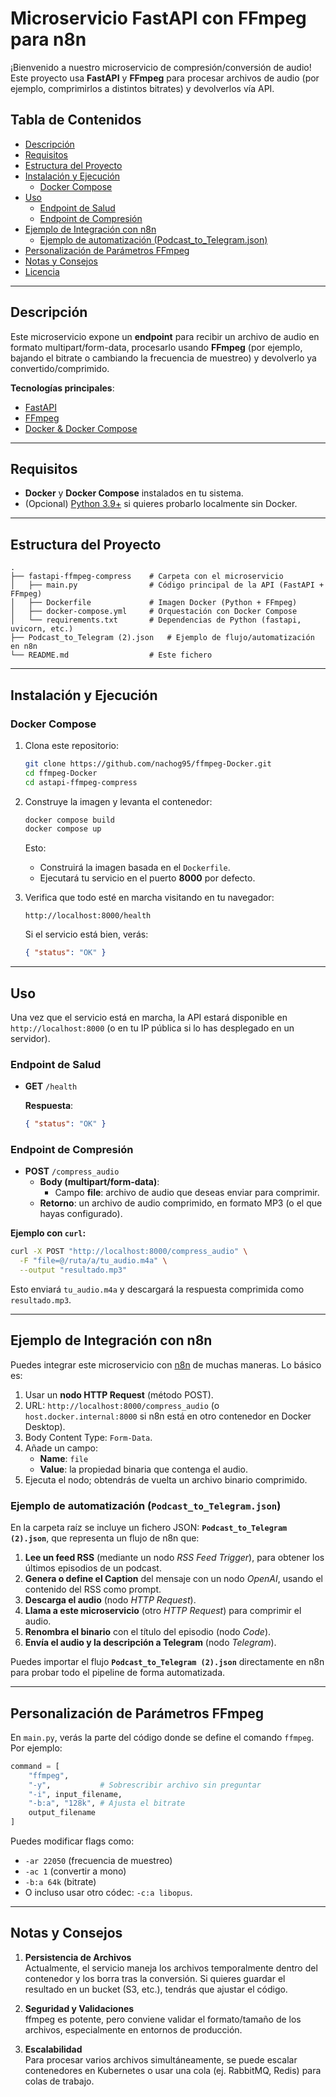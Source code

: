 
# Microservicio FastAPI con FFmpeg para n8n

¡Bienvenido a nuestro microservicio de compresión/conversión de audio!  
Este proyecto usa **FastAPI** y **FFmpeg** para procesar archivos de audio (por ejemplo, comprimirlos a distintos bitrates) y devolverlos vía API.

## Tabla de Contenidos
- [Descripción](#descripción)
- [Requisitos](#requisitos)
- [Estructura del Proyecto](#estructura-del-proyecto)
- [Instalación y Ejecución](#instalación-y-ejecución)
  - [Docker Compose](#docker-compose)
- [Uso](#uso)
  - [Endpoint de Salud](#endpoint-de-salud)
  - [Endpoint de Compresión](#endpoint-de-compresión)
- [Ejemplo de Integración con n8n](#ejemplo-de-integración-con-n8n)
  - [Ejemplo de automatización (Podcast_to_Telegram.json)](#ejemplo-de-automatización-podcast_to_telegramjson)
- [Personalización de Parámetros FFmpeg](#personalización-de-parámetros-ffmpeg)
- [Notas y Consejos](#notas-y-consejos)
- [Licencia](#licencia)

---

## Descripción
Este microservicio expone un **endpoint** para recibir un archivo de audio en formato multipart/form-data, procesarlo usando **FFmpeg** (por ejemplo, bajando el bitrate o cambiando la frecuencia de muestreo) y devolverlo ya convertido/comprimido.

**Tecnologías principales**:
- [FastAPI](https://fastapi.tiangolo.com/)
- [FFmpeg](https://ffmpeg.org/)
- [Docker & Docker Compose](https://www.docker.com/)

---

## Requisitos
- **Docker** y **Docker Compose** instalados en tu sistema.
- (Opcional) [Python 3.9+](https://www.python.org/downloads/) si quieres probarlo localmente sin Docker.

---

## Estructura del Proyecto

```
.
├── fastapi-ffmpeg-compress    # Carpeta con el microservicio
│   ├── main.py                # Código principal de la API (FastAPI + FFmpeg)
│   ├── Dockerfile             # Imagen Docker (Python + FFmpeg)
│   ├── docker-compose.yml     # Orquestación con Docker Compose
│   └── requirements.txt       # Dependencias de Python (fastapi, uvicorn, etc.)
├── Podcast_to_Telegram (2).json   # Ejemplo de flujo/automatización en n8n
└── README.md                  # Este fichero
```

---

## Instalación y Ejecución

### Docker Compose
1. Clona este repositorio:

   ```bash
   git clone https://github.com/nachog95/ffmpeg-Docker.git
   cd ffmpeg-Docker
   cd astapi-ffmpeg-compress
   ```

2. Construye la imagen y levanta el contenedor:

   ```bash
   docker compose build
   docker compose up
   ```
   Esto:
   - Construirá la imagen basada en el `Dockerfile`.
   - Ejecutará tu servicio en el puerto **8000** por defecto.

3. Verifica que todo esté en marcha visitando en tu navegador:
   ```
   http://localhost:8000/health
   ```
   Si el servicio está bien, verás:
   ```json
   { "status": "OK" }
   ```

---

## Uso
Una vez que el servicio está en marcha, la API estará disponible en `http://localhost:8000` (o en tu IP pública si lo has desplegado en un servidor).

### Endpoint de Salud
- **GET** `/health`

  **Respuesta**:
  ```json
  { "status": "OK" }
  ```

### Endpoint de Compresión
- **POST** `/compress_audio`
  - **Body (multipart/form-data)**:
    - Campo **file**: archivo de audio que deseas enviar para comprimir.
  - **Retorno**: un archivo de audio comprimido, en formato MP3 (o el que hayas configurado).

**Ejemplo con `curl`:**
```bash
curl -X POST "http://localhost:8000/compress_audio" \
  -F "file=@/ruta/a/tu_audio.m4a" \
  --output "resultado.mp3"
```
Esto enviará `tu_audio.m4a` y descargará la respuesta comprimida como `resultado.mp3`.

---

## Ejemplo de Integración con n8n
Puedes integrar este microservicio con [n8n](https://n8n.io/) de muchas maneras. Lo básico es:

1. Usar un **nodo HTTP Request** (método POST).
2. URL: `http://localhost:8000/compress_audio` (o `host.docker.internal:8000` si n8n está en otro contenedor en Docker Desktop).
3. Body Content Type: `Form-Data`.
4. Añade un campo:
   - **Name**: `file`
   - **Value**: la propiedad binaria que contenga el audio.
5. Ejecuta el nodo; obtendrás de vuelta un archivo binario comprimido.

### Ejemplo de automatización (`Podcast_to_Telegram.json`)
En la carpeta raíz se incluye un fichero JSON: **`Podcast_to_Telegram (2).json`**, que representa un flujo de n8n que:

1. **Lee un feed RSS** (mediante un nodo *RSS Feed Trigger*), para obtener los últimos episodios de un podcast.  
2. **Genera o define el Caption** del mensaje con un nodo *OpenAI*, usando el contenido del RSS como prompt.  
3. **Descarga el audio** (nodo *HTTP Request*).  
4. **Llama a este microservicio** (otro *HTTP Request*) para comprimir el audio.  
5. **Renombra el binario** con el título del episodio (nodo *Code*).  
6. **Envía el audio y la descripción a Telegram** (nodo *Telegram*).  

Puedes importar el flujo **`Podcast_to_Telegram (2).json`** directamente en n8n para probar todo el pipeline de forma automatizada.

---

## Personalización de Parámetros FFmpeg
En `main.py`, verás la parte del código donde se define el comando `ffmpeg`. Por ejemplo:
```python
command = [
    "ffmpeg",
    "-y",           # Sobrescribir archivo sin preguntar
    "-i", input_filename,
    "-b:a", "128k", # Ajusta el bitrate
    output_filename
]
```
Puedes modificar flags como:
- `-ar 22050` (frecuencia de muestreo)
- `-ac 1` (convertir a mono)
- `-b:a 64k` (bitrate)
- O incluso usar otro códec: `-c:a libopus`.

---

## Notas y Consejos
1. **Persistencia de Archivos**  
   Actualmente, el servicio maneja los archivos temporalmente dentro del contenedor y los borra tras la conversión. Si quieres guardar el resultado en un bucket (S3, etc.), tendrás que ajustar el código.

2. **Seguridad y Validaciones**  
   ffmpeg es potente, pero conviene validar el formato/tamaño de los archivos, especialmente en entornos de producción.

3. **Escalabilidad**  
   Para procesar varios archivos simultáneamente, se puede escalar contenedores en Kubernetes o usar una cola (ej. RabbitMQ, Redis) para colas de trabajo.


